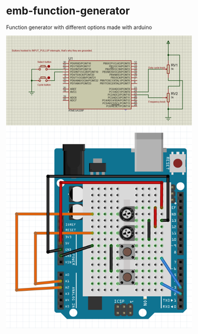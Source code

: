 # emb-function-generator
Function generator with different options made with arduino

![alt text](https://github.com/rotarurazvan07/emb-function-generator/blob/master/proteus_schematics.png?raw=true)
![alt text](https://github.com/rotarurazvan07/emb-function-generator/blob/master/uno_schematics.png?raw=true)
